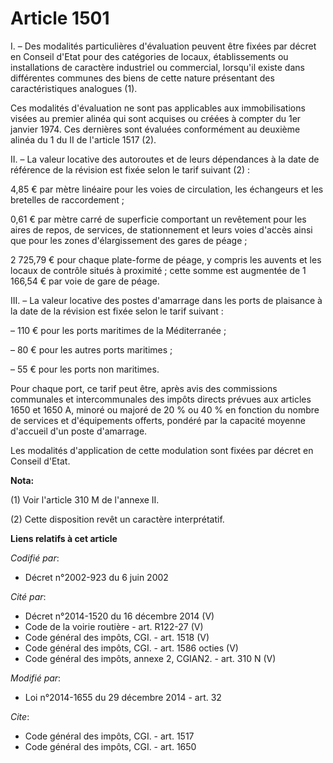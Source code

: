 # Article 1501

I. – Des modalités particulières d'évaluation peuvent être fixées par décret en Conseil d'Etat pour des catégories de locaux,
établissements ou installations de caractère industriel ou commercial, lorsqu'il existe dans différentes communes des biens
de cette nature présentant des caractéristiques analogues (1).

Ces modalités d'évaluation ne sont pas applicables aux immobilisations visées au premier alinéa qui sont acquises ou créées à
compter du 1er janvier 1974. Ces dernières sont évaluées conformément au deuxième alinéa du 1 du II de l'article 1517 (2).

II. – La valeur locative des autoroutes et de leurs dépendances à la date de référence de la révision est fixée selon le
tarif suivant (2) :

4,85 € par mètre linéaire pour les voies de circulation, les échangeurs et les bretelles de raccordement ;

0,61 € par mètre carré de superficie comportant un revêtement pour les aires de repos, de services, de stationnement et leurs
voies d'accès ainsi que pour les zones d'élargissement des gares de péage ;

2 725,79 € pour chaque plate-forme de péage, y compris les auvents et les locaux de contrôle situés à proximité ; cette somme
est augmentée de 1 166,54 € par voie de gare de péage.

III. – La valeur locative des postes d'amarrage dans les ports de plaisance à la date de la révision est fixée selon le tarif
suivant :

– 110 € pour les ports maritimes de la Méditerranée ;

– 80 € pour les autres ports maritimes ;

– 55 € pour les ports non maritimes.

Pour chaque port, ce tarif peut être, après avis des commissions communales et intercommunales des impôts directs prévues aux
articles 1650 et 1650 A, minoré ou majoré de 20 % ou 40 % en fonction du nombre de services et d'équipements offerts, pondéré
par la capacité moyenne d'accueil d'un poste d'amarrage.

Les modalités d'application de cette modulation sont fixées par décret en Conseil d'Etat.

**Nota:**

(1) Voir l'article 310 M de l'annexe II.

(2) Cette disposition revêt un caractère interprétatif.

**Liens relatifs à cet article**

_Codifié par_:

  - Décret n°2002-923 du 6 juin 2002

_Cité par_:

  - Décret n°2014-1520 du 16 décembre 2014 (V)
  - Code de la voirie routière - art. R122-27 (V)
  - Code général des impôts, CGI. - art. 1518 (V)
  - Code général des impôts, CGI. - art. 1586 octies (V)
  - Code général des impôts, annexe 2, CGIAN2. - art. 310 N (V)

_Modifié par_:

  - Loi n°2014-1655 du 29 décembre 2014 - art. 32

_Cite_:

  - Code général des impôts, CGI. - art. 1517
  - Code général des impôts, CGI. - art. 1650
